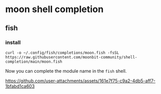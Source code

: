 # moon shell completion

## fish

### install

```shell
curl -o ~/.config/fish/completions/moon.fish -fsSL  https://raw.githubusercontent.com/moonbit-community/shell-completion/main/moon.fish
```

Now you can complete the module name in the `fish` shell.

https://github.com/user-attachments/assets/161e7f75-c9a2-4db5-aff7-1bfabd1ca603

